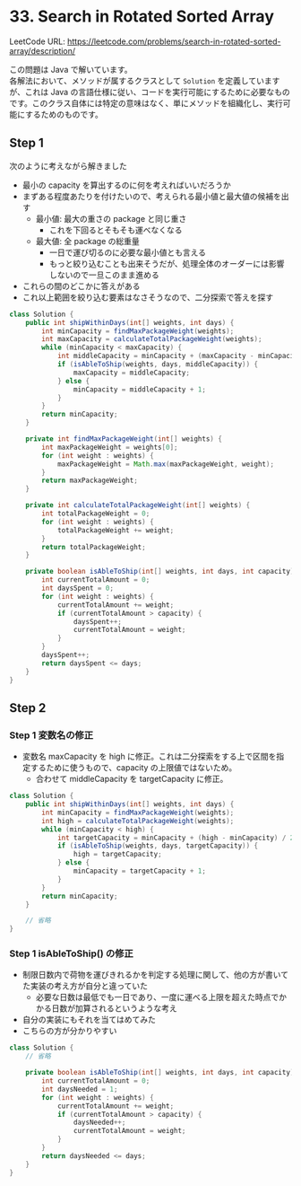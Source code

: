 # 33. Search in Rotated Sorted Array

LeetCode URL: https://leetcode.com/problems/search-in-rotated-sorted-array/description/

この問題は Java で解いています。  
各解法において、メソッドが属するクラスとして `Solution` を定義していますが、これは Java の言語仕様に従い、コードを実行可能にするために必要なものです。このクラス自体には特定の意味はなく、単にメソッドを組織化し、実行可能にするためのものです。

## Step 1

次のように考えながら解きました

- 最小の capacity を算出するのに何を考えればいいだろうか
- まずある程度あたりを付けたいので、考えられる最小値と最大値の候補を出す
    - 最小値: 最大の重さの package と同じ重さ
        - これを下回るとそもそも運べなくなる
    - 最大値: 全 package の総重量
        - 一日で運び切るのに必要な最小値とも言える
        - もっと絞り込むことも出来そうだが、処理全体のオーダーには影響しないので一旦このまま進める
- これらの間のどこかに答えがある
- これ以上範囲を絞り込む要素はなさそうなので、二分探索で答えを探す

```java
class Solution {
    public int shipWithinDays(int[] weights, int days) {
        int minCapacity = findMaxPackageWeight(weights);
        int maxCapacity = calculateTotalPackageWeight(weights);
        while (minCapacity < maxCapacity) {
            int middleCapacity = minCapacity + (maxCapacity - minCapacity) / 2;
            if (isAbleToShip(weights, days, middleCapacity)) {
                maxCapacity = middleCapacity;
            } else {
                minCapacity = middleCapacity + 1;
            }
        }
        return minCapacity;
    }

    private int findMaxPackageWeight(int[] weights) {
        int maxPackageWeight = weights[0];
        for (int weight : weights) {
            maxPackageWeight = Math.max(maxPackageWeight, weight);
        }
        return maxPackageWeight;
    }

    private int calculateTotalPackageWeight(int[] weights) {
        int totalPackageWeight = 0;
        for (int weight : weights) {
            totalPackageWeight += weight;
        }
        return totalPackageWeight;
    }

    private boolean isAbleToShip(int[] weights, int days, int capacity) {
        int currentTotalAmount = 0;
        int daysSpent = 0;
        for (int weight : weights) {
            currentTotalAmount += weight;
            if (currentTotalAmount > capacity) {
                daysSpent++;
                currentTotalAmount = weight;
            }
        }
        daysSpent++;
        return daysSpent <= days;
    }
}
```

## Step 2

### Step 1 変数名の修正

- 変数名 maxCapacity を high に修正。これは二分探索をする上で区間を指定するために使うもので、capacity の上限値ではないため。
    - 合わせて middleCapacity を targetCapacity に修正。

```java
class Solution {
    public int shipWithinDays(int[] weights, int days) {
        int minCapacity = findMaxPackageWeight(weights);
        int high = calculateTotalPackageWeight(weights);
        while (minCapacity < high) {
            int targetCapacity = minCapacity + (high - minCapacity) / 2;
            if (isAbleToShip(weights, days, targetCapacity)) {
                high = targetCapacity;
            } else {
                minCapacity = targetCapacity + 1;
            }
        }
        return minCapacity;
    }

    // 省略
}
```

### Step 1 isAbleToShip() の修正

- 制限日数内で荷物を運びきれるかを判定する処理に関して、他の方が書いてた実装の考え方が自分と違っていた
    - 必要な日数は最低でも一日であり、一度に運べる上限を超えた時点でかかる日数が加算されるというような考え
- 自分の実装にもそれを当てはめてみた
- こちらの方が分かりやすい

```java
class Solution {
    // 省略

    private boolean isAbleToShip(int[] weights, int days, int capacity) {
        int currentTotalAmount = 0;
        int daysNeeded = 1;
        for (int weight : weights) {
            currentTotalAmount += weight;
            if (currentTotalAmount > capacity) {
                daysNeeded++;
                currentTotalAmount = weight;
            }
        }
        return daysNeeded <= days;
    }
}
```
